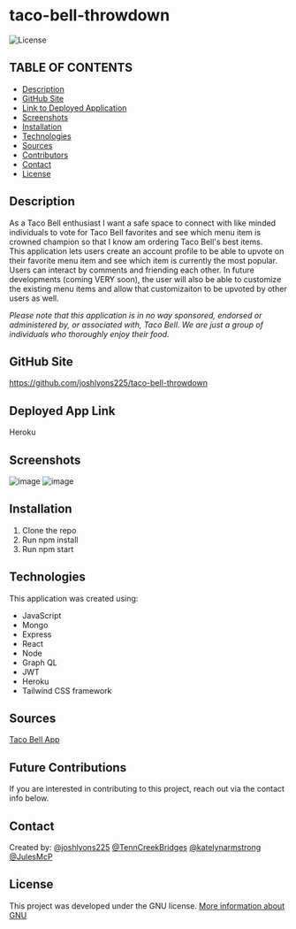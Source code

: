 # taco-bell-throwdown
![License](https://img.shields.io/badge/License-GNU-brightgreen)

## TABLE OF CONTENTS
* [Description](#DESCRIPTION)
* [GitHub Site](#GITHUB)
* [Link to Deployed Application](#LINK)
* [Screenshots](#SCREENSHOTS)
* [Installation](#INSTALLATION)
* [Technologies](#TECHNOLOGIES)
* [Sources](#SOURCES)
* [Contributors](#CONTRIBUTORS)
* [Contact](#CONTACT)
* [License](#LICENSE)


## Description
As a Taco Bell enthusiast I want a safe space to connect with like minded individuals to vote for Taco Bell favorites and see which menu item is crowned champion so that I know am ordering Taco Bell's best items.  
This application lets users create an account profile to be able to upvote on their favorite menu item and see which item is currently the most popular. Users can interact by comments and friending each other. In future developments (coming VERY soon), the user will also be able to customize the existing menu items and allow that customizaiton to be upvoted by other users as well. 

*Please note that this application is in no way sponsored, endorsed or administered by, or associated with, Taco Bell. We are just a group of individuals who thoroughly enjoy their food.*

## GitHub Site
https://github.com/joshlyons225/taco-bell-throwdown

## Deployed App Link
Heroku 

## Screenshots
![image](https://user-images.githubusercontent.com/95149604/169719571-becc1bcc-b7a7-434e-90c8-e67a2b142cde.png)
![image](https://user-images.githubusercontent.com/95149604/169719599-f0dae5a0-8897-44ac-ab5e-ef5dd6057acf.png)

## Installation
1) Clone the repo  
2) Run npm install  
3) Run npm start

## Technologies
This application was created using:  
* JavaScript  
* Mongo  
* Express  
* React  
* Node  
* Graph QL  
* JWT  
* Heroku  
* Tailwind CSS framework  

## Sources
[Taco Bell App](https://www.tacobell.com/mobile-app)

## Future Contributions
If you are interested in contributing to this project, reach out via the contact info below.

## Contact
Created by:
 [@joshlyons225](https://github.com/joshlyons225) 
 [@TennCreekBridges](https://github.com/TennCreekBridges/)
 [@katelynarmstrong](https://github.com/katelynarmstrong)
 [@JulesMcP](https://github.com/JulesMcP)

## License
This project was developed under the GNU license.
[More information about GNU](https://opensource.org/licenses/GNU)
